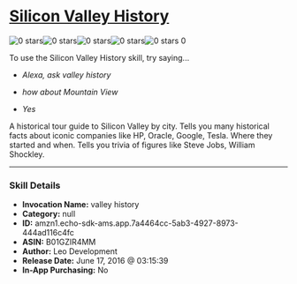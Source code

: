 # [Silicon Valley History](http://alexa.amazon.com/#skills/amzn1.echo-sdk-ams.app.7a4464cc-5ab3-4927-8973-444ad116c4fc)
![0 stars](../../images/ic_star_border_black_18dp_1x.png)![0 stars](../../images/ic_star_border_black_18dp_1x.png)![0 stars](../../images/ic_star_border_black_18dp_1x.png)![0 stars](../../images/ic_star_border_black_18dp_1x.png)![0 stars](../../images/ic_star_border_black_18dp_1x.png) 0

To use the Silicon Valley History skill, try saying...

* *Alexa, ask valley history*

* *how about Mountain View*

* *Yes*

A historical tour guide to Silicon Valley by city. Tells you many historical facts about iconic companies like HP, Oracle, Google, Tesla. Where they started and when. Tells you trivia of figures like Steve Jobs, William Shockley.

***

### Skill Details

* **Invocation Name:** valley history
* **Category:** null
* **ID:** amzn1.echo-sdk-ams.app.7a4464cc-5ab3-4927-8973-444ad116c4fc
* **ASIN:** B01GZIR4MM
* **Author:** Leo Development
* **Release Date:** June 17, 2016 @ 03:15:39
* **In-App Purchasing:** No
